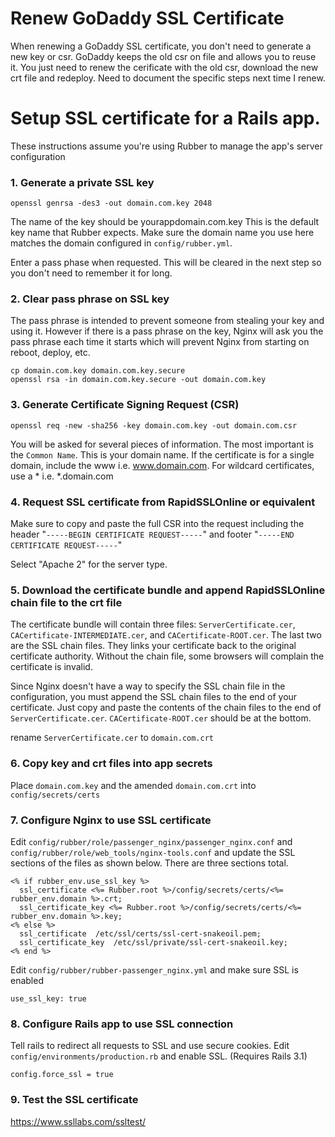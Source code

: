 # Renew GoDaddy SSL Certificate

When renewing a GoDaddy SSL certificate, you don't need to generate a new key or csr. GoDaddy
keeps the old csr on file and allows you to reuse it. You just need to renew the cerificate
with the old csr, download the new crt file and redeploy. Need to document the specific steps next
time I renew.

# Setup SSL certificate for a Rails app.

These instructions assume you're using Rubber to manage the app's server configuration

### 1. Generate a private SSL key

    openssl genrsa -des3 -out domain.com.key 2048

The name of the key should be yourappdomain.com.key This is the default key name that
Rubber expects. Make sure the domain name you use here matches the domain configured in
`config/rubber.yml`.

Enter a pass phase when requested. This will be cleared in the next step so
you don't need to remember it for long.

### 2. Clear pass phrase on SSL key

The pass phrase is intended to prevent someone from stealing your key and using it.
However if there is a pass phrase on the key, Nginx will ask you the pass phrase
each time it starts which will prevent Nginx from starting on reboot, deploy, etc.

    cp domain.com.key domain.com.key.secure
    openssl rsa -in domain.com.key.secure -out domain.com.key

### 3. Generate Certificate Signing Request (CSR)

    openssl req -new -sha256 -key domain.com.key -out domain.com.csr

You will be asked for several pieces of information. The most important is the
`Common Name`. This is your domain name. If the certificate is for a single
domain, include the www i.e. www.domain.com. For wildcard certificates, use
a * i.e. *.domain.com

### 4. Request SSL certificate from RapidSSLOnline or equivalent

Make sure to copy and paste the full CSR into the request including the header
"`-----BEGIN CERTIFICATE REQUEST-----`" and footer "`-----END CERTIFICATE REQUEST-----`"

Select "Apache 2" for the server type. 

### 5. Download the certificate bundle and append RapidSSLOnline chain file to the crt file

The certificate bundle will contain three files: `ServerCertificate.cer`, `CACertificate-INTERMEDIATE.cer`,
and `CACertificate-ROOT.cer`. The last two are the SSL chain files. They links your certificate back to the
original certificate authority. Without the chain file, some browsers will complain the certificate is invalid.

Since Nginx doesn't have a way to specify the SSL chain file in the configuration,
you must append the SSL chain files to the end of your certificate. Just copy and paste
the contents of the chain files to the end of `ServerCertificate.cer`. `CACertificate-ROOT.cer`
should be at the bottom.

rename `ServerCertificate.cer` to `domain.com.crt`

### 6. Copy key and crt files into app secrets

Place `domain.com.key` and the amended `domain.com.crt` into `config/secrets/certs`

### 7. Configure Nginx to use SSL certificate

Edit `config/rubber/role/passenger_nginx/passenger_nginx.conf` and
`config/rubber/role/web_tools/nginx-tools.conf` and update the SSL sections of the
files as shown below. There are three sections total.

    <% if rubber_env.use_ssl_key %>
      ssl_certificate <%= Rubber.root %>/config/secrets/certs/<%= rubber_env.domain %>.crt;
      ssl_certificate_key <%= Rubber.root %>/config/secrets/certs/<%= rubber_env.domain %>.key;
    <% else %>
      ssl_certificate  /etc/ssl/certs/ssl-cert-snakeoil.pem;
      ssl_certificate_key  /etc/ssl/private/ssl-cert-snakeoil.key;
    <% end %>
    
Edit `config/rubber/rubber-passenger_nginx.yml` and make sure SSL is enabled

    use_ssl_key: true

### 8. Configure Rails app to use SSL connection

Tell rails to redirect all requests to SSL and use secure cookies. Edit
`config/environments/production.rb` and enable SSL. (Requires Rails 3.1)

    config.force_ssl = true

### 9. Test the SSL certificate

<https://www.ssllabs.com/ssltest/>

